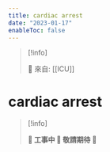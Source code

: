 ```yaml
---
title: cardiac arrest
date: "2023-01-17"
enableToc: false
---
```


> [!info]
>
> 🌱 來自: [[ICU]]

# cardiac arrest

> [!info]
>
> **👷 工事中 🌱 敬請期待 🚧**


